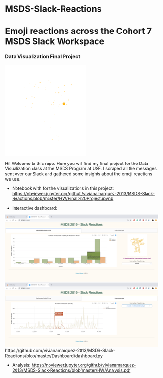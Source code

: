 # MSDS-Slack-Reactions

# Emoji reactions across the Cohort 7 MSDS Slack Workspace

### Data Visualization Final Project

<img src="https://github.com/vivianamarquez-2013/MSDS-Slack-Reactions/blob/master/Dashboard/leftshark.gif?raw=true">

Hi! Welcome to this repo. Here you will find my final project for the Data Visualization class at the MSDS Program at USF. I scraped all the messages sent over our Slack and gathered some insights about the emoji reactions we use.

- Notebook with for the visualizations in this project:
https://nbviewer.jupyter.org/github/vivianamarquez-2013/MSDS-Slack-Reactions/blob/master/HW/Final%20Project.ipynb

- Interactive dashboard:
<img src="https://github.com/vivianamarquez-2013/MSDS-Slack-Reactions/blob/master/Dashboard/output1.png?raw=true">
<img src="https://github.com/vivianamarquez-2013/MSDS-Slack-Reactions/blob/master/Dashboard/output2.png?raw=true">
https://github.com/vivianamarquez-2013/MSDS-Slack-Reactions/blob/master/Dashboard/dashboard.py

- Analysis:
https://nbviewer.jupyter.org/github/vivianamarquez-2013/MSDS-Slack-Reactions/blob/master/HW/Analysis.pdf
